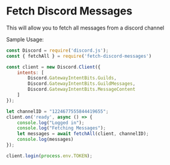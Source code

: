 # Fetch Discord Messages
This will allow you to fetch all messages from a discord channel

Sample Usage:
```js
const Discord = require('discord.js');
const { fetchAll } = require('fetch-discord-messages')

const client = new Discord.Client({
    intents: [
        Discord.GatewayIntentBits.Guilds,
        Discord.GatewayIntentBits.GuildMessages,
        Discord.GatewayIntentBits.MessageContent
    ]
});

let channelID = "1224677555844419655";
client.on('ready', async () => {
    console.log("Logged in");
    console.log("Fetching Messages");
    let messages = await fetchAll(client, channelID);
    console.log(messages)
});

client.login(process.env.TOKEN);
```